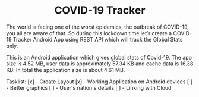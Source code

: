 <h1 align="center">COVID-19 Tracker</h1>
The world is facing one of the worst epidemics, the outbreak of COVID-19, you all are aware of that. So during this lockdown time let’s create a COVID-19 Tracker Android App using REST API which will track the Global Stats only.

This is an Android application which gives global stats of Covid-19.
The app size is 4.52 MB, user data is approximately 57.34 KB and cache data is 16.38 KB. In total the application size is about 4.61 MB.

Tasklist:
[x] - Create Layout
[x] - Working Application on Android devices
[ ] - Better graphics
[ ] - User's nation's details
[ ] - Linking with Cloud
